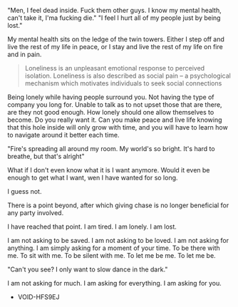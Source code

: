 "Men, I feel dead inside. Fuck them other guys. I know my mental health, can't take it, I'ma fucking die."
"I feel I hurt all of my people just by being lost."

My mental health sits on the ledge of the twin towers. Either I step off and live the rest of my life in peace, or I stay and live the rest of my life on fire and in pain.

> Loneliness is an unpleasant emotional response to perceived isolation. Loneliness is also described as social pain – a psychological mechanism which motivates individuals to seek social connections

Being lonely while having people surround you. Not having the type of company you long for. Unable to talk as to not upset those that are there, are they not good enough. How lonely should one allow themselves to become. Do you really want it. Can you make peace and live life knowing that this hole inside will only grow with time, and you will have to learn how to navigate around it better each time.

"Fire's spreading all around my room. My world's so bright. It's hard to breathe, but that's alright"

What if I don't even know what it is I want anymore. Would it even be enough to get what I want, wen I have wanted for so long.

I guess not.

There is a point beyond, after which giving chase is no longer beneficial for any party involved.

I have reached that point. I am tired. I am lonely. I am lost.

I am not asking to be saved. I am not asking to be loved. I am not asking for anything. I am simply asking for a moment of your time. To be there with me. To sit with me. To be silent with me. To let me be me. To let me be.

"Can't you see? I only want to slow dance in the dark."

I am not asking for much. I am asking for everything. I am asking for you.

- VOID-HFS9EJ
